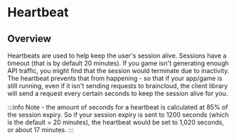 # Heartbeat
## Overview


Heartbeats are used to help keep the user's session alive. Sessions have a timeout (that is by default 20 minutes). 
If you game isn't generating enough API traffic, you might find that the session would terminate due to inactivity. The heartbeat prevents that from happening - so that if your app/game is still running, even if it isn't sending requests to braincloud, the client library will send a request every certain seconds to keep the session alive for you.

:::info
Note - the amount of seconds for a heartbeat is calculated at 85% of the session expiry. 
So if your session expiry is sent to 1200 seconds (which is the default = 20 minutes), the heartbeat would be set to 1,020 seconds, or about 17 minutes. 
:::


<DocCardList />
